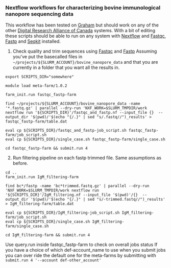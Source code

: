 ### Nextflow workflows for characterizing bovine immunological nanopore sequencing data
This workflow has been tested on [Graham](https://docs.alliancecan.ca/wiki/Graham) but should work on any of the other [Digital Research Alliance of Canada](https://alliancecan.ca/en) systems. With a bit of editing these scripts should be able to run on any system with [Nextflow](https://www.nextflow.io/docs/latest/index.html) and [Fastqc](), [Fastp]() and [Seqkit](https://bioinf.shenwei.m) installed. 

1. Check quality and trim sequences using [Fastqc]() and [Fastp]()
Assuming you've put the basecalled files in `~/projects/${SLURM_ACCOUNT}/bovine_nanopore_data` and that you are currently in a folder that you want all the results in.
```
export SCRIPTS_DIR="somewhere"

module load meta-farm/1.0.2

farm_init.run fastqc_fastp-farm

find ~/projects/${SLURM_ACCOUNT}/bovine_nanopore_data -name '*.fastq.gz' | parallel --dry-run 'NXF_WORK=$SLURM_TMPDIR/work nextflow run '${SCRIPTS_DIR}'/fastqc_and_fastp.nf --input_file {}  --output_dir '$(pwd)/'$(echo "{/.}" | sed "s/.fastq//")_results' > fastqc_fastp-farm/table.dat

eval cp ${SCRIPTS_DIR}/fastqc_and_fastp-job_script.sh fastqc_fastp-farm/job_script.sh
eval cp ${SCRIPTS_DIR}/single_case.sh fastqc_fastp-farm/single_case.sh

cd fastqc_fastp-farm && submit.run 4
```



2. Run filtering pipeline on each fastp trimmed file.
Same assumptions as before.
```
cd ..
farm_init.run IgM_filtering-farm

find bc*/fastp -name 'bc*trimmed.fastq.gz' | parallel --dry-run 'NXF_WORK=$SLURM_TMPDIR/work nextflow run '${SCRIPTS_DIR}'/IgM_filtering.nf --input_file '$(pwd)'/{}  --output_dir '$(pwd)/'$(echo "{/.}" | sed "s/-trimmed.fastq//")_results' > IgM_filtering-farm/table.dat

eval cp ${SCRIPTS_DIR}/IgM_filtering-job_script.sh IgM_filtering-farm/job_script.sh
eval cp ${SCRIPTS_DIR}/single_case.sh IgM_filtering-farm/single_case.sh

cd IgM_filtering-farm && submit.run 4 
```


Use query.run inside fastqc_fastp-farm to check on overall jobs status
If you have a choice of which def-account_name to use when you submit jobs you can over ride the default one for the meta-farms by submitting with `submit.run 4 '--account def-other_account'`
